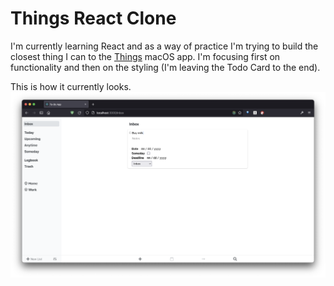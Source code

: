 # Things React Clone
I'm currently learning React and as a way of practice I'm trying to build the closest thing I can to
the [Things](http://culturedcode.com/things/) macOS app. I'm focusing first on functionality and then on the styling (I'm leaving the Todo Card to the end).

This is how it currently looks.
![](current-look.png)
